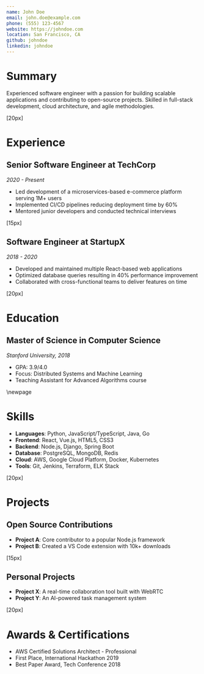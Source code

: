 ```yaml
---
name: John Doe
email: john.doe@example.com
phone: (555) 123-4567
website: https://johndoe.com
location: San Francisco, CA
github: johndoe
linkedin: johndoe
---
```


# Summary

Experienced software engineer with a passion for building scalable applications and contributing to open-source projects. Skilled in full-stack development, cloud architecture, and agile methodologies.

\[20px]

# Experience

## Senior Software Engineer at TechCorp
*2020 - Present*

- Led development of a microservices-based e-commerce platform serving 1M+ users
- Implemented CI/CD pipelines reducing deployment time by 60%
- Mentored junior developers and conducted technical interviews

\[15px]

## Software Engineer at StartupX
*2018 - 2020*

- Developed and maintained multiple React-based web applications
- Optimized database queries resulting in 40% performance improvement
- Collaborated with cross-functional teams to deliver features on time

\[20px]

# Education

## Master of Science in Computer Science
*Stanford University, 2018*

- GPA: 3.9/4.0
- Focus: Distributed Systems and Machine Learning
- Teaching Assistant for Advanced Algorithms course

\newpage

# Skills

- **Languages**: Python, JavaScript/TypeScript, Java, Go
- **Frontend**: React, Vue.js, HTML5, CSS3
- **Backend**: Node.js, Django, Spring Boot
- **Database**: PostgreSQL, MongoDB, Redis
- **Cloud**: AWS, Google Cloud Platform, Docker, Kubernetes
- **Tools**: Git, Jenkins, Terraform, ELK Stack

\[20px]

# Projects

## Open Source Contributions

- **Project A**: Core contributor to a popular Node.js framework
- **Project B**: Created a VS Code extension with 10k+ downloads

\[15px]

## Personal Projects

- **Project X**: A real-time collaboration tool built with WebRTC
- **Project Y**: An AI-powered task management system

\[20px]

# Awards & Certifications

- AWS Certified Solutions Architect - Professional
- First Place, International Hackathon 2019
- Best Paper Award, Tech Conference 2018 